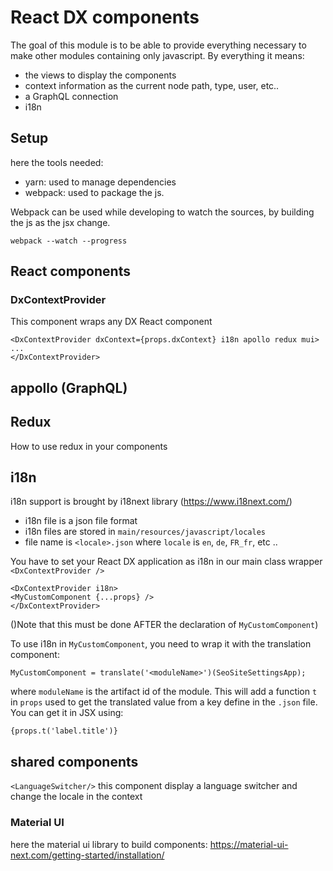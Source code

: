 # React DX components
The goal of this module is to be able to provide everything necessary to make other modules containing only javascript.
By everything it means:
- the views to display the components
- context information as the current node path, type, user, etc..
- a GraphQL connection 
- i18n

## Setup

here the tools needed:
- yarn: used to manage dependencies 
- webpack: used to package the js. 

Webpack can be used while developing to watch the sources, by building the js as the jsx change.

``` webpack --watch --progress ```

## React components
### DxContextProvider
This component wraps any DX React component 

```
<DxContextProvider dxContext={props.dxContext} i18n apollo redux mui>
...
</DxContextProvider>
```

## appollo (GraphQL)

## Redux
How to use redux in your components

## i18n
i18n support is brought by i18next library (https://www.i18next.com/)
- i18n file is a json file format
- i18n files are stored in `main/resources/javascript/locales`
- file name is `<locale>.json` where `locale` is `en`, `de`, `FR_fr`, etc ..

You have to set your React DX application as i18n in our main class wrapper `<DxContextProvider />`

``` 
<DxContextProvider i18n>
<MyCustomComponent {...props} />
</DxContextProvider>
```

()Note that this must be done AFTER the declaration of `MyCustomComponent`)

To use i18n in `MyCustomComponent`, you need to wrap it with the translation component:

```
MyCustomComponent = translate('<moduleName>')(SeoSiteSettingsApp);

```  
where `moduleName` is the artifact id of the module.
This will add a function `t` in `props` used to get the translated value from a key define in the `.json` file. 
You can get it in JSX using:

```{props.t('label.title')}```


## shared components
`<LanguageSwitcher/>` this component display a language switcher and change the locale in the context

### Material UI
here the material ui library to build components:
https://material-ui-next.com/getting-started/installation/ 